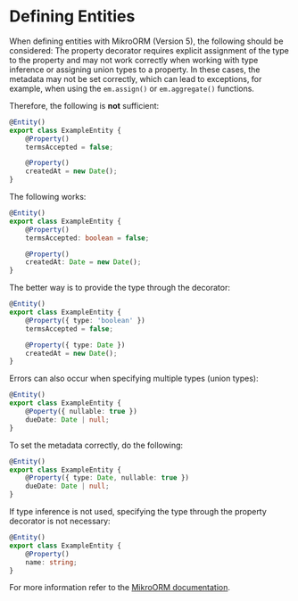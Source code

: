 # Defining Entities

When defining entities with MikroORM (Version 5), the following should be considered:
The property decorator requires explicit assignment of the type to the property and may not work correctly when working with type inference or assigning union types to a property. In these cases, the metadata may not be set correctly, which can lead to exceptions, for example, when using the `em.assign()` or `em.aggregate()` functions.

Therefore, the following is **not** sufficient:

```TypeScript
@Entity()
export class ExampleEntity {
    @Property()
    termsAccepted = false;

    @Property()
    createdAt = new Date();
}
```

The following works:

```TypeScript
@Entity()
export class ExampleEntity {
    @Property()
    termsAccepted: boolean = false;

    @Property()
    createdAt: Date = new Date();
}
```

The better way is to provide the type through the decorator:

```TypeScript
@Entity()
export class ExampleEntity {
    @Property({ type: 'boolean' })
    termsAccepted = false;

    @Property({ type: Date })
    createdAt = new Date();
}
```

Errors can also occur when specifying multiple types (union types):

```TypeScript
@Entity()
export class ExampleEntity {
    @Poperty({ nullable: true })
    dueDate: Date | null;
}
```

To set the metadata correctly, do the following:

```TypeScript
@Entity()
export class ExampleEntity {
    @Property({ type: Date, nullable: true })
    dueDate: Date | null;
}
```

If type inference is not used, specifying the type through the property decorator is not necessary:

```TypeScript
@Entity()
export class ExampleEntity {
    @Property()
    name: string;
}
```

For more information refer to the [MikroORM documentation](https://mikro-orm.io/docs/5.9/defining-entities).

